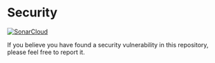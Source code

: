 # Security
[![SonarCloud](https://sonarcloud.io/images/project_badges/sonarcloud-white.svg)](https://sonarcloud.io/summary/new_code?id=mrrhak_s3_file_provider)

If you believe you have found a security vulnerability in this repository, please feel free to report it.
